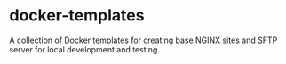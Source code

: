 # docker-templates

A collection of Docker templates for creating base NGINX sites and SFTP server for local development and testing. 


